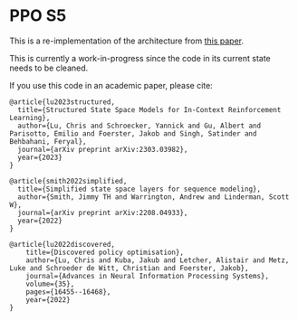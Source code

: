# PPO S5

This is a re-implementation of the architecture from [this paper](https://arxiv.org/abs/2303.03982).

This is currently a work-in-progress since the code in its current state needs to be cleaned.

If you use this code in an academic paper, please cite:


```
@article{lu2023structured,
  title={Structured State Space Models for In-Context Reinforcement Learning},
  author={Lu, Chris and Schroecker, Yannick and Gu, Albert and Parisotto, Emilio and Foerster, Jakob and Singh, Satinder and Behbahani, Feryal},
  journal={arXiv preprint arXiv:2303.03982},
  year={2023}
}

@article{smith2022simplified,
  title={Simplified state space layers for sequence modeling},
  author={Smith, Jimmy TH and Warrington, Andrew and Linderman, Scott W},
  journal={arXiv preprint arXiv:2208.04933},
  year={2022}
}

@article{lu2022discovered,
    title={Discovered policy optimisation},
    author={Lu, Chris and Kuba, Jakub and Letcher, Alistair and Metz, Luke and Schroeder de Witt, Christian and Foerster, Jakob},
    journal={Advances in Neural Information Processing Systems},
    volume={35},
    pages={16455--16468},
    year={2022}
}
```